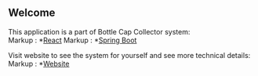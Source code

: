 ## Welcome
This application is a part of Bottle Cap Collector system:<br />
Markup : *[React](https://github.com/RangerBlue/bottle-cap-collector-front/)
Markup : *[Spring Boot](https://github.com/RangerBlue/BottleCapCollector/)

Visit website to see the system for yourself and see more technical details:<br />
Markup : *[Website](https://rangerblue.github.io/bottle-cap-collector-front/)
